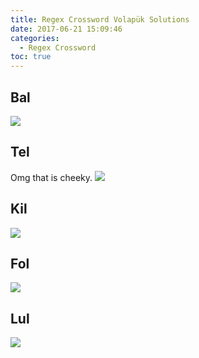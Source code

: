 ```yaml
---
title: Regex Crossword Volapük Solutions
date: 2017-06-21 15:09:46
categories:
  - Regex Crossword
toc: true
---
```


## Bal
![](/images/regex/vola1.JPG)

## Tel
Omg that is cheeky.
![](/images/regex/vola1.JPG)

## Kil
![](/images/regex/vola1.JPG)

## Fol
![](/images/regex/vola1.JPG)

## Lul
![](/images/regex/vola1.JPG)
